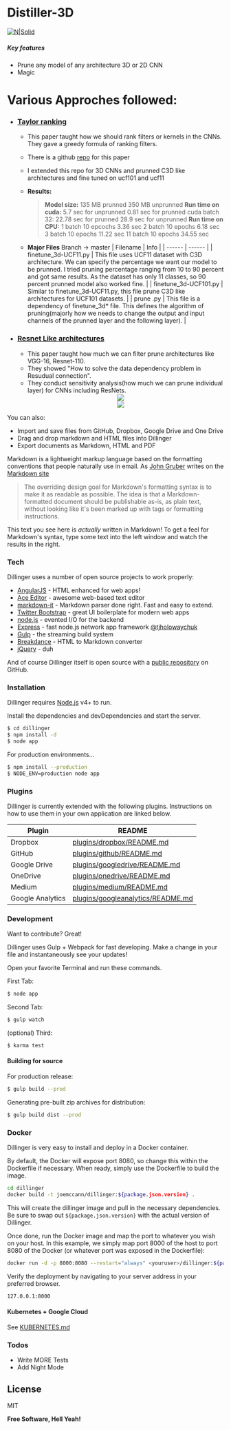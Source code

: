 # Distiller-3D

[![N|Solid](https://photos.angel.co/startups/i/7668151-5d88d918640632929007cc03461a8e4b-medium_jpg.jpg)](https://ultrainstinct.ai/)

##### Key features
  - Prune any model of any architecture 3D or 2D CNN 
  - Magic

# Various Approches followed:
- ###  [Taylor ranking](https://arxiv.org/pdf/1611.06440.pdf)
  - This paper taught how we should rank filters or kernels in the CNNs. They gave a greedy formula of ranking filters.
  - There is a github [repo](https://github.com/jacobgil/pytorch-pruning) for this paper
  - I extended this repo for 3D CNNs and prunned C3D like architectures and fine tuned on ucf101 and ucf11
  - **Results:** 
    > **Model size:** 
    > 135 MB prunned
    > 350 MB unprunned
    > **Run time on cuda:**
    > 5.7 sec for unprunned
    > 0.81 sec for prunned
    > cuda batch 32:
    > 22.78 sec for prunned
    > 28.9 sec for unprunned
    > **Run time on CPU:**
    > 1 batch 10 epcochs 3.36 sec
    > 2 batch 10 epochs 6.18 sec
    > 3 batch 10 epochs 11.22 sec
    > 11 batch 10 epochs 34.55 sec

   - **Major Files**
Branch -> master
        | Filename | Info |
        | ------ | ------ |
        | finetune_3d-UCF11.py | This file uses UCF11 dataset with C3D architecture. We can specify the percentage we want our model to be prunned. I tried pruning percentage ranging from 10 to 90 percent and got same results. As the dataset has only 11 classes, so 90 percent prunned model also worked fine. |
        | finetune_3d-UCF101.py | Similar to finetune_3d-UCF11.py, this file prune C3D like architectures for UCF101 datasets. |
        | prune .py | This file is a dependency of finetune_3d* file. This defines the algorithm of pruning(majorly how we needs to change the output and input channels of the prunned layer and the following layer).  |

- ###  [Resnet Like architectures](https://arxiv.org/pdf/1608.08710.pdf)
    - This paper taught how much we can filter prune architectures like VGG-16, Resnet-110. 
    - They showed "How to solve the data dependency problem in Resudual connection".
    - They conduct sensitivity analysis(how much we can prune individual layer) for CNNs including ResNets.
    <center> <img src="Residual prunning.png"></center>
    <center> <img src="Sensitivity analysis .png"></center>




You can also:
  - Import and save files from GitHub, Dropbox, Google Drive and One Drive
  - Drag and drop markdown and HTML files into Dillinger
  - Export documents as Markdown, HTML and PDF

Markdown is a lightweight markup language based on the formatting conventions that people naturally use in email.  As [John Gruber] writes on the [Markdown site][df1]

> The overriding design goal for Markdown's
> formatting syntax is to make it as readable
> as possible. The idea is that a
> Markdown-formatted document should be
> publishable as-is, as plain text, without
> looking like it's been marked up with tags
> or formatting instructions.

This text you see here is *actually* written in Markdown! To get a feel for Markdown's syntax, type some text into the left window and watch the results in the right.

### Tech

Dillinger uses a number of open source projects to work properly:

* [AngularJS] - HTML enhanced for web apps!
* [Ace Editor] - awesome web-based text editor
* [markdown-it] - Markdown parser done right. Fast and easy to extend.
* [Twitter Bootstrap] - great UI boilerplate for modern web apps
* [node.js] - evented I/O for the backend
* [Express] - fast node.js network app framework [@tjholowaychuk]
* [Gulp] - the streaming build system
* [Breakdance](https://breakdance.github.io/breakdance/) - HTML to Markdown converter
* [jQuery] - duh

And of course Dillinger itself is open source with a [public repository][dill]
 on GitHub.

### Installation

Dillinger requires [Node.js](https://nodejs.org/) v4+ to run.

Install the dependencies and devDependencies and start the server.

```sh
$ cd dillinger
$ npm install -d
$ node app
```

For production environments...

```sh
$ npm install --production
$ NODE_ENV=production node app
```

### Plugins

Dillinger is currently extended with the following plugins. Instructions on how to use them in your own application are linked below.

| Plugin | README |
| ------ | ------ |
| Dropbox | [plugins/dropbox/README.md][PlDb] |
| GitHub | [plugins/github/README.md][PlGh] |
| Google Drive | [plugins/googledrive/README.md][PlGd] |
| OneDrive | [plugins/onedrive/README.md][PlOd] |
| Medium | [plugins/medium/README.md][PlMe] |
| Google Analytics | [plugins/googleanalytics/README.md][PlGa] |


### Development

Want to contribute? Great!

Dillinger uses Gulp + Webpack for fast developing.
Make a change in your file and instantaneously see your updates!

Open your favorite Terminal and run these commands.

First Tab:
```sh
$ node app
```

Second Tab:
```sh
$ gulp watch
```

(optional) Third:
```sh
$ karma test
```
#### Building for source
For production release:
```sh
$ gulp build --prod
```
Generating pre-built zip archives for distribution:
```sh
$ gulp build dist --prod
```
### Docker
Dillinger is very easy to install and deploy in a Docker container.

By default, the Docker will expose port 8080, so change this within the Dockerfile if necessary. When ready, simply use the Dockerfile to build the image.

```sh
cd dillinger
docker build -t joemccann/dillinger:${package.json.version} .
```
This will create the dillinger image and pull in the necessary dependencies. Be sure to swap out `${package.json.version}` with the actual version of Dillinger.

Once done, run the Docker image and map the port to whatever you wish on your host. In this example, we simply map port 8000 of the host to port 8080 of the Docker (or whatever port was exposed in the Dockerfile):

```sh
docker run -d -p 8000:8080 --restart="always" <youruser>/dillinger:${package.json.version}
```

Verify the deployment by navigating to your server address in your preferred browser.

```sh
127.0.0.1:8000
```

#### Kubernetes + Google Cloud

See [KUBERNETES.md](https://github.com/joemccann/dillinger/blob/master/KUBERNETES.md)


### Todos

 - Write MORE Tests
 - Add Night Mode

License
----

MIT


**Free Software, Hell Yeah!**

[//]: # (These are reference links used in the body of this note and get stripped out when the markdown processor does its job. There is no need to format nicely because it shouldn't be seen. Thanks SO - http://stackoverflow.com/questions/4823468/store-comments-in-markdown-syntax)


   [dill]: <https://github.com/joemccann/dillinger>
   [git-repo-url]: <https://github.com/joemccann/dillinger.git>
   [john gruber]: <http://daringfireball.net>
   [df1]: <http://daringfireball.net/projects/markdown/>
   [markdown-it]: <https://github.com/markdown-it/markdown-it>
   [Ace Editor]: <http://ace.ajax.org>
   [node.js]: <http://nodejs.org>
   [Twitter Bootstrap]: <http://twitter.github.com/bootstrap/>
   [jQuery]: <http://jquery.com>
   [@tjholowaychuk]: <http://twitter.com/tjholowaychuk>
   [express]: <http://expressjs.com>
   [AngularJS]: <http://angularjs.org>
   [Gulp]: <http://gulpjs.com>

   [PlDb]: <https://github.com/joemccann/dillinger/tree/master/plugins/dropbox/README.md>
   [PlGh]: <https://github.com/joemccann/dillinger/tree/master/plugins/github/README.md>
   [PlGd]: <https://github.com/joemccann/dillinger/tree/master/plugins/googledrive/README.md>
   [PlOd]: <https://github.com/joemccann/dillinger/tree/master/plugins/onedrive/README.md>
   [PlMe]: <https://github.com/joemccann/dillinger/tree/master/plugins/medium/README.md>
   [PlGa]: <https://github.com/RahulHP/dillinger/blob/master/plugins/googleanalytics/README.md>
